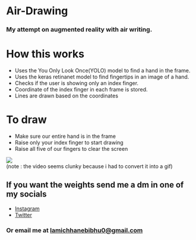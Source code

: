 # Air-Drawing

### My attempt on augmented reality with air writing. 

# How this works

- Uses the You Only Look Once(YOLO) model to find a hand in the frame. <br>
- Uses the keras retinanet model to find fingertips in an image of a hand. <br>
- Checks if the user is showing only an index finger.
- Coordinate of the index finger in each frame is stored.
- Lines are drawn based on the coordinates

# To draw

- Make sure our entire hand is in the frame <br>
- Raise only your index finger to start drawing <br>
- Raise all five of our fingers to clear the screen

<img src="https://github.com/BibhuLamichhane/Air-Writing/blob/master/AirWritng.gif"> <br>
(note : the video seems clunky because i had to convert it into a gif)
## If you want the weights send me a dm in one of my socials
- <a href="https://www.instagram.com/lamichhane_bibhu/">Instagram</a> <br>
- <a href="https://twitter.com/lamichhanebibhu">Twitter</a>

### Or email me at lamichhanebibhu0@gmail.com
